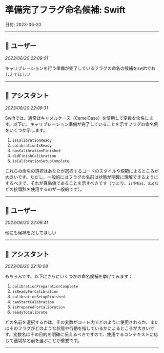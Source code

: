 # 準備完了フラグ命名候補: Swift

日付: 2023-06-20

---

## 👤 ユーザー
*2023/06/20 22:09:01*

キャリブレーションを行う準備が完了しているフラグの命名の候補をswiftでおしえてほしい

---

## 🤖 アシスタント
*2023/06/20 22:09:31*

Swiftでは、通常はキャメルケース（CamelCase）を使用して変数を命名します。以下に、キャリブレーション準備が完了していることを示すフラグの命名例をいくつか示します。

1. `isCalibrationReady`
2. `calibrationIsReady`
3. `hasCalibrationFinished`
4. `didFinishCalibration`
5. `isCalibrationSetupComplete`

これらの命名の選択はあなたが選択するコードのスタイルや規範によるところが大きいです。ただし、一般的にはフラグの名前は状態が明確に理解できるようにするべきで、それが真偽値であることを示すべきです（つまり、`is`や`has`、`did`などの接頭辞を使用するのが一般的です）。

---

## 👤 ユーザー
*2023/06/20 22:09:41*

他にも候補をだしてほしい

---

## 🤖 アシスタント
*2023/06/20 22:10:08*

もちろんです、以下にさらにいくつかの命名候補を挙げてみます：

1. `calibrationPreparationComplete`
2. `isReadyForCalibration`
3. `calibrationSetupFinished`
4. `canStartCalibration`
5. `isPreparedForCalibration`
6. `readyToCalibrate`

どの名前を選択するかは、その変数がコード内でどのように使用されるか、またはそのフラグがどのような状態や行動を指しているかによるところが大きいです。変数名はその目的を明確に伝えるべきですので、使用するコンテキストに応じて適切な名前を選ぶことが重要です。

---
